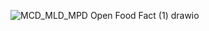 ![MCD_MLD_MPD Open Food Fact (1) drawio](https://github.com/user-attachments/assets/9d619ac8-6791-4536-b1c5-a93c55b5a542)
